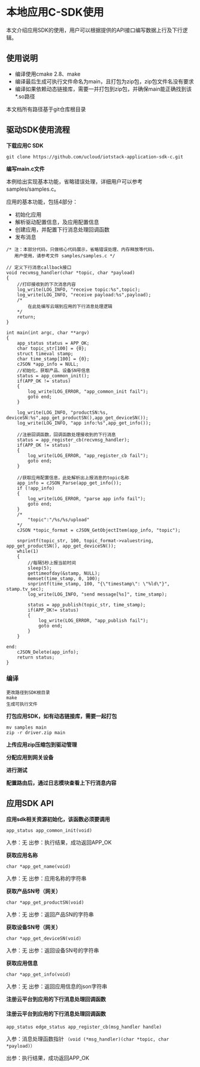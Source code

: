 # 本地应用C-SDK使用

本文介绍应用SDK的使用，用户可以根据提供的API接口编写数据上行及下行逻辑。

## 使用说明

* 编译使用cmake 2.8、make
* 编译最后生成可执行文件命名为main，且打包为zip包，zip包文件名没有要求
* 编译如果依赖动态链接库，需要一并打包到zip包，并确保main能正确找到该*.so路径

本文档所有路径基于git仓库根目录
## 驱动SDK使用流程

**下载应用C SDK**
```
git clone https://github.com/ucloud/iotstack-application-sdk-c.git
```
**编写main.c文件**

本例给出实现基本功能，省略错误处理，详细用户可以参考samples/samples.c。

应用的基本功能，包括4部分：

* 初始化应用
* 解析驱动配置信息，及应用配置信息
* 创建应用，并配置下行消息处理回调函数
* 发布消息
```
/* 注：本部分代码，只做核心代码展示，省略错误处理、内存释放等代码，
   用户使用，请参考文件 samples/samples.c */

// 定义下行消息callback接口
void recvmsg_handler(char *topic, char *payload)
{
    //打印接收到的下次消息内容
    log_write(LOG_INFO, "receive topic:%s",topic);
    log_write(LOG_INFO, "receive payload:%s",payload);
    /*
    	在此处编写云端到应用的下行消息处理逻辑
    */
    return;
}

int main(int argc, char **argv)
{
    app_status status = APP_OK;    
    char topic_str[100] = {0};    
    struct timeval stamp;
    char time_stamp[100] = {0};
    cJSON *app_info = NULL;
    //初始化，获取产品、设备SN号信息
    status = app_common_init();
    if(APP_OK != status)
    {
        log_write(LOG_ERROR, "app_common_init fail");
        goto end;
    }

    log_write(LOG_INFO, "productSN:%s, deviceSN:%s",app_get_productSN(),app_get_deviceSN());
    log_write(LOG_INFO, "app info:%s",app_get_info());

    //注册回调函数，回调函数处理接收到的下行消息
    status = app_register_cb(recvmsg_handler);
    if(APP_OK != status)
    {
        log_write(LOG_ERROR, "app_register_cb fail");
        goto end;
    }

    //获取应用配置信息，此处解析出上报消息的topic名称
    app_info = cJSON_Parse(app_get_info());
    if (!app_info) 
    {
        log_write(LOG_ERROR, "parse app info fail");
        goto end;
    }
    /*
        "topic":"/%s/%s/upload"
    */
    cJSON *topic_format = cJSON_GetObjectItem(app_info, "topic");

    snprintf(topic_str, 100, topic_format->valuestring, app_get_productSN(), app_get_deviceSN());
    while(1)
    {    
        //每隔5秒上报当前时间
        sleep(5);
        gettimeofday(&stamp, NULL);
        memset(time_stamp, 0, 100);
        snprintf(time_stamp, 100, "{\"timestamp\": \"%ld\"}", stamp.tv_sec);
        log_write(LOG_INFO, "send message[%s]", time_stamp);
        
        status = app_publish(topic_str, time_stamp);
        if(APP_OK!= status)
        {
            log_write(LOG_ERROR, "app_publish fail");
            goto end;
        }
    }

end:    
    cJSON_Delete(app_info);
    return status;
}
```

### 编译

```
更改路径到SDK根目录
make
生成可执行文件
```

**打包应用SDK，如有动态链接库，需要一起打包**

```
mv samples main
zip -r driver.zip main
```

**上传应用zip压缩包到驱动管理**

**分配应用到网关设备**

**进行测试**

**配置路由后，通过日志模块查看上下行消息内容**


## 应用SDK API
**应用sdk相关资源初始化，该函数必须要调用**

```
app_status app_common_init(void)
```
入参：无
出参：执行结果，成功返回APP_OK

**获取应用名称**

```
char *app_get_name(void)
```
入参：无
出参：应用名称的字符串

**获取产品SN号（网关）**

```
char *app_get_productSN(void)
```
入参：无
出参：返回产品SN的字符串

**获取设备SN号（网关）**

```
char *app_get_deviceSN(void)
```
入参：无
出参：返回设备SN号的字符串

**获取应用信息**

```
char *app_get_info(void)
```

入参：无
出参：返回应用信息的json字符串

**注册云平台到应用的下行消息处理回调函数**

#### 注册云平台到应用的下行消息处理回调函数

```
app_status edge_status app_register_cb(msg_handler handle)

```

入参：消息处理函数指针 `（void (*msg_handler)(char *topic, char *payload)）`



出参：执行结果，成功返回APP_OK
